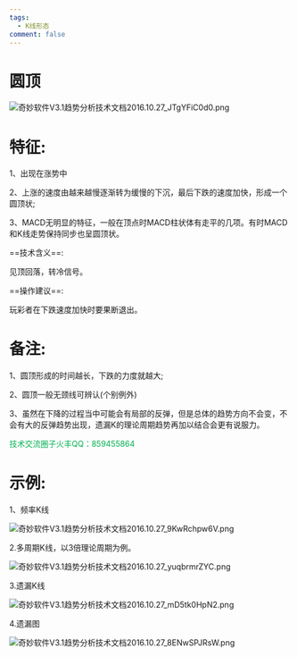 ```yaml
---
tags:
  - K线形态
comment: false
---
```

# 圆顶

![奇妙软件V3.1趋势分析技术文档2016.10.27_JTgYFiC0d0.png](https://cloudflare-imgbed-dp1.pages.dev/file/1727287411575_奇妙软件V3.1趋势分析技术文档2016.10.27_JTgYFiC0d0.png)

# 特征:

1、出现在涨势中

2、上涨的速度由越来越慢逐渐转为缓慢的下沉，最后下跌的速度加快，形成一个圆顶状;

3、MACD无明显的特征，一般在顶点时MACD柱状体有走平的几项。有时MACD和K线走势保持同步也呈圆顶状。


==技术含义==:

见顶回落，转冷信号。

==操作建议==:

玩彩者在下跌速度加快时要果断退出。

# 备注:

1、圆顶形成的时间越长，下跌的力度就越大;

2、圆顶一般无颈线可辨认(个别例外)

3、虽然在下降的过程当中可能会有局部的反弹，但是总体的趋势方向不会变，不会有大的反弹趋势出现，遗漏K的理论周期趋势再加以结合会更有说服力。

 <font color="#00b050">技术交流圈子火丰QQ：859455864</font>
 
# 示例:

1、频率K线

![奇妙软件V3.1趋势分析技术文档2016.10.27_9KwRchpw6V.png](https://cloudflare-imgbed-dp1.pages.dev/file/1727287536587_奇妙软件V3.1趋势分析技术文档2016.10.27_9KwRchpw6V.png)

2.多周期K线，以3倍理论周期为例。

![奇妙软件V3.1趋势分析技术文档2016.10.27_yuqbrmrZYC.png](https://cloudflare-imgbed-dp1.pages.dev/file/1727287576075_奇妙软件V3.1趋势分析技术文档2016.10.27_yuqbrmrZYC.png)

3.遗漏K线

![奇妙软件V3.1趋势分析技术文档2016.10.27_mD5tk0HpN2.png](https://cloudflare-imgbed-dp1.pages.dev/file/1727287642949_奇妙软件V3.1趋势分析技术文档2016.10.27_mD5tk0HpN2.png)

4.遗漏图

![奇妙软件V3.1趋势分析技术文档2016.10.27_8ENwSPJRsW.png](https://cloudflare-imgbed-dp1.pages.dev/file/1727287678507_奇妙软件V3.1趋势分析技术文档2016.10.27_8ENwSPJRsW.png)








